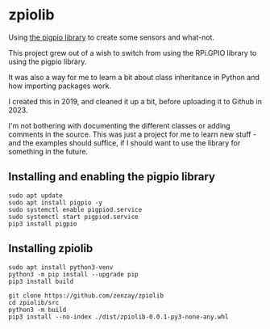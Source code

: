 zpiolib
========

Using [the pigpio library](http://abyz.me.uk/rpi/pigpio/) to create some sensors and what-not.

This project grew out of a wish to switch from using the RPi.GPIO library to using the pigpio library.

It was also a way for me to learn a bit about class inheritance in Python and how importing packages work.

I created this in 2019, and cleaned it up a bit, before uploading it to Github in 2023.

I'm not bothering with documenting the different classes or adding comments in the source. This was just a project for me to learn new stuff - and the examples should suffice, if I should want to use the library for something in the future.

## Installing and enabling the pigpio library
```
sudo apt update
sudo apt install pigpio -y
sudo systemctl enable pigpiod.service
sudo systemctl start pigpiod.service
pip3 install pigpio
```

## Installing zpiolib
```
sudo apt install python3-venv
python3 -m pip install --upgrade pip
pip3 install build

git clone https://github.com/zenzay/zpiolib
cd zpiolib/src
python3 -m build
pip3 install --no-index ./dist/zpiolib-0.0.1-py3-none-any.whl
```
